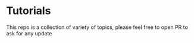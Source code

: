 # Tutorials
This repo is a collection of variety of topics, please feel free to open PR to ask for any update

